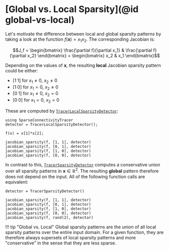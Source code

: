 # [Global vs. Local Sparsity](@id global-vs-local)

Let's motivate the difference between local and global sparsity patterns by taking a look at the function $f(\mathbf{x}) = x_1x_2$. 
The corresponding Jacobian is:

```math
J_f = \begin{bmatrix}
    \frac{\partial f}{\partial x_1} &
    \frac{\partial f}{\partial x_2}
\end{bmatrix}
=
\begin{bmatrix}
    x_2 & x_1
\end{bmatrix}
```

Depending on the values of $\mathbf{x}$, the resulting **local** Jacobian sparsity pattern could be either:
*  $[1\; 1]$ for $x_1 \neq 0$, $x_2 \neq 0$
*  $[1\; 0]$ for $x_1 = 0$, $x_2 \neq 0$
*  $[0\; 1]$ for $x_1 \neq 0$, $x_2 = 0$
*  $[0\; 0]$ for $x_1 = 0$, $x_2 = 0$

These are computed by [`TracerLocalSparsityDetector`](@ref):

```@repl localvsglobal
using SparseConnectivityTracer
detector = TracerLocalSparsityDetector();

f(x) = x[1]*x[2];

jacobian_sparsity(f, [1, 1], detector)
jacobian_sparsity(f, [0, 1], detector)
jacobian_sparsity(f, [1, 0], detector)
jacobian_sparsity(f, [0, 0], detector)
```

In contrast to this, [`TracerSparsityDetector`](@ref) computes a conservative union over all sparsity patterns in $\mathbf{x} \in \mathbb{R}^2$.
The resulting **global** pattern therefore does not depend on the input.
All of the following function calls are equivalent:

```@repl localvsglobal
detector = TracerSparsityDetector()

jacobian_sparsity(f, [1, 1], detector)
jacobian_sparsity(f, [0, 1], detector)
jacobian_sparsity(f, [1, 0], detector)
jacobian_sparsity(f, [0, 0], detector)
jacobian_sparsity(f, rand(2), detector)
```

!!! tip "Global vs. Local"
    Global sparsity patterns are the union of all local sparsity patterns over the entire input domain.
    For a given function, they are therefore always supersets of local sparsity patterns 
    and more "conservative" in the sense that they are less sparse.
